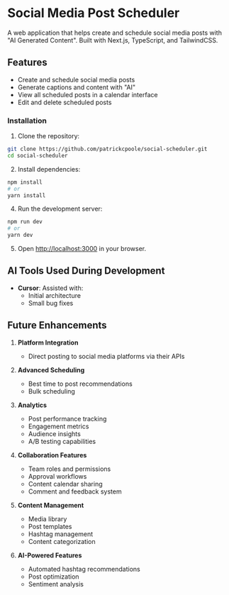 # Social Media Post Scheduler

A web application that helps create and schedule social media posts with "AI Generated Content". Built with Next.js, TypeScript, and TailwindCSS.

## Features

- Create and schedule social media posts
- Generate captions and content with "AI"
- View all scheduled posts in a calendar interface
- Edit and delete scheduled posts

### Installation

1. Clone the repository:

```bash
git clone https://github.com/patrickcpoole/social-scheduler.git
cd social-scheduler
```

2. Install dependencies:

```bash
npm install
# or
yarn install
```

4. Run the development server:

```bash
npm run dev
# or
yarn dev
```

5. Open [http://localhost:3000](http://localhost:3000) in your browser.

## AI Tools Used During Development

- **Cursor**: Assisted with:
  - Initial architecture
  - Small bug fixes

## Future Enhancements

1. **Platform Integration**

   - Direct posting to social media platforms via their APIs

2. **Advanced Scheduling**

   - Best time to post recommendations
   - Bulk scheduling

3. **Analytics**

   - Post performance tracking
   - Engagement metrics
   - Audience insights
   - A/B testing capabilities

4. **Collaboration Features**

   - Team roles and permissions
   - Approval workflows
   - Content calendar sharing
   - Comment and feedback system

5. **Content Management**

   - Media library
   - Post templates
   - Hashtag management
   - Content categorization

6. **AI-Powered Features**
   - Automated hashtag recommendations
   - Post optimization
   - Sentiment analysis
